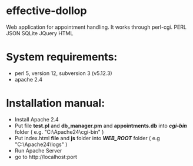 # effective-dollop
Web application for appointment handling. It works through perl-cgi. 
PERL 
JSON 
SQLite 
JQuery 
HTML

# System requirements:
- perl 5, version 12, subversion 3 (v5.12.3)
- apache 2.4

# Installation manual:
- Install Apache 2.4
- Put file **test.pl** and **db_manager.pm** and **appointments.db** into **_cgi-bin_** folder 
( e.g. "C:\Apache24\cgi-bin\" )
- Put index.html **file** and **js** folder into **_WEB_ROOT_** folder
( e.g "C:\Apache24\logs\" )
- Run Apache Server
- go to http://localhost:port
